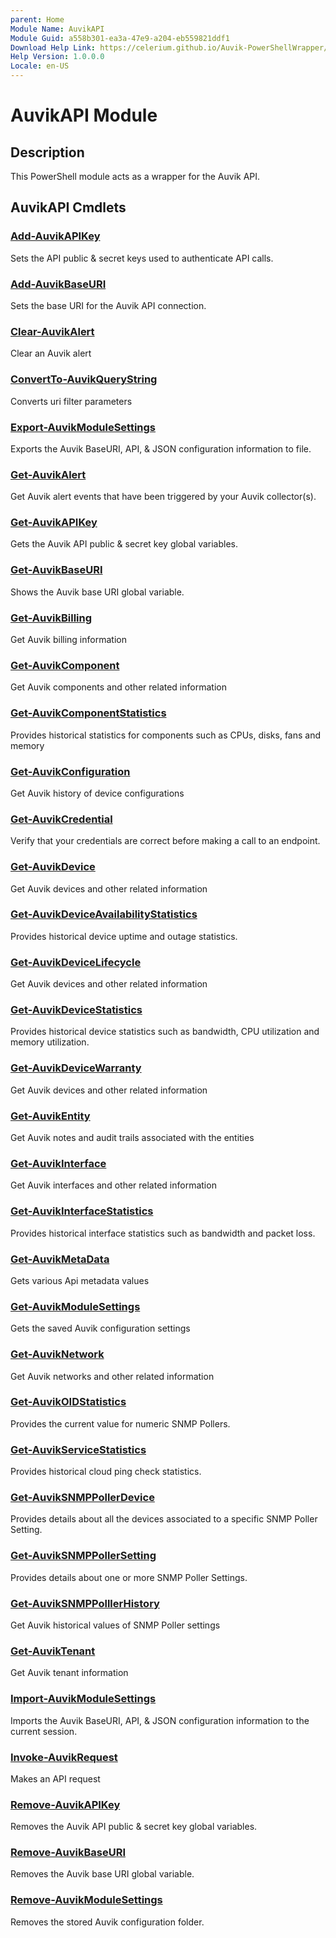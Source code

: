```yaml
---
parent: Home 
Module Name: AuvikAPI
Module Guid: a558b301-ea3a-47e9-a204-eb559821ddf1
Download Help Link: https://celerium.github.io/Auvik-PowerShellWrapper/docs/cab
Help Version: 1.0.0.0
Locale: en-US
---
```


# AuvikAPI Module
## Description
This PowerShell module acts as a wrapper for the Auvik API.

## AuvikAPI Cmdlets
### [Add-AuvikAPIKey](site/internal/Add-AuvikAPIKey.md)
Sets the API public & secret keys used to authenticate API calls.

### [Add-AuvikBaseURI](site/internal/Add-AuvikBaseURI.md)
Sets the base URI for the Auvik API connection.

### [Clear-AuvikAlert](site/alert/Clear-AuvikAlert.md)
Clear an Auvik alert

### [ConvertTo-AuvikQueryString](site/internal/ConvertTo-AuvikQueryString.md)
Converts uri filter parameters

### [Export-AuvikModuleSettings](site/internal/Export-AuvikModuleSettings.md)
Exports the Auvik BaseURI, API, & JSON configuration information to file.

### [Get-AuvikAlert](site/alert/Get-AuvikAlert.md)
Get Auvik alert events that have been triggered by your Auvik collector(s).

### [Get-AuvikAPIKey](site/internal/Get-AuvikAPIKey.md)
Gets the Auvik API public & secret key global variables.

### [Get-AuvikBaseURI](site/internal/Get-AuvikBaseURI.md)
Shows the Auvik base URI global variable.

### [Get-AuvikBilling](site/billing/Get-AuvikBilling.md)
Get Auvik billing information

### [Get-AuvikComponent](site/inventory/Get-AuvikComponent.md)
Get Auvik components and other related information

### [Get-AuvikComponentStatistics](site/statistics/Get-AuvikComponentStatistics.md)
Provides historical statistics for components
such as CPUs, disks, fans and memory

### [Get-AuvikConfiguration](site/inventory/Get-AuvikConfiguration.md)
Get Auvik history of device configurations

### [Get-AuvikCredential](site/other/Get-AuvikCredential.md)
Verify that your credentials are correct before making a call to an endpoint.

### [Get-AuvikDevice](site/inventory/Get-AuvikDevice.md)
Get Auvik devices and other related information

### [Get-AuvikDeviceAvailabilityStatistics](site/statistics/Get-AuvikDeviceAvailabilityStatistics.md)
Provides historical device uptime and outage statistics.

### [Get-AuvikDeviceLifecycle](site/inventory/Get-AuvikDeviceLifecycle.md)
Get Auvik devices and other related information

### [Get-AuvikDeviceStatistics](site/statistics/Get-AuvikDeviceStatistics.md)
Provides historical device statistics such as
bandwidth, CPU utilization and memory utilization.

### [Get-AuvikDeviceWarranty](site/inventory/Get-AuvikDeviceWarranty.md)
Get Auvik devices and other related information

### [Get-AuvikEntity](site/inventory/Get-AuvikEntity.md)
Get Auvik notes and audit trails associated with the entities

### [Get-AuvikInterface](site/inventory/Get-AuvikInterface.md)
Get Auvik interfaces and other related information

### [Get-AuvikInterfaceStatistics](site/statistics/Get-AuvikInterfaceStatistics.md)
Provides historical interface statistics such
as bandwidth and packet loss.

### [Get-AuvikMetaData](site/internal/Get-AuvikMetaData.md)
Gets various Api metadata values

### [Get-AuvikModuleSettings](site/internal/Get-AuvikModuleSettings.md)
Gets the saved Auvik configuration settings

### [Get-AuvikNetwork](site/inventory/Get-AuvikNetwork.md)
Get Auvik networks and other related information

### [Get-AuvikOIDStatistics](site/statistics/Get-AuvikOIDStatistics.md)
Provides the current value for numeric SNMP Pollers.

### [Get-AuvikServiceStatistics](site/statistics/Get-AuvikServiceStatistics.md)
Provides historical cloud ping check statistics.

### [Get-AuvikSNMPPollerDevice](site/poolers/Get-AuvikSNMPPollerDevice.md)
Provides details about all the devices associated to a
specific SNMP Poller Setting.

### [Get-AuvikSNMPPollerSetting](site/poolers/Get-AuvikSNMPPollerSetting.md)
Provides details about one or more SNMP Poller Settings.

### [Get-AuvikSNMPPolllerHistory](site/poolers/Get-AuvikSNMPPolllerHistory.md)
Get Auvik historical values of SNMP Poller settings

### [Get-AuvikTenant](site/clientManagement/Get-AuvikTenant.md)
Get Auvik tenant information

### [Import-AuvikModuleSettings](site/internal/Import-AuvikModuleSettings.md)
Imports the Auvik BaseURI, API, & JSON configuration information to the current session.

### [Invoke-AuvikRequest](site/internal/Invoke-AuvikRequest.md)
Makes an API request

### [Remove-AuvikAPIKey](site/internal/Remove-AuvikAPIKey.md)
Removes the Auvik API public & secret key global variables.

### [Remove-AuvikBaseURI](site/internal/Remove-AuvikBaseURI.md)
Removes the Auvik base URI global variable.

### [Remove-AuvikModuleSettings](site/internal/Remove-AuvikModuleSettings.md)
Removes the stored Auvik configuration folder.


